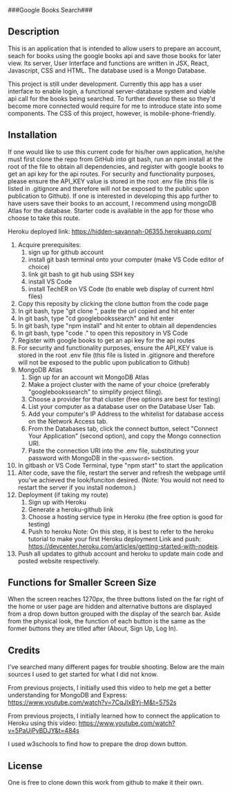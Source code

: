 ###Google Books Search###


## Description

This is an application that is intended to allow users to prepare an account, seach for books using the google books api and save those books for later view. Its server, User Interface and functions are written in JSX, React, Javascript, CSS and HTML. The database used is a Mongo Database.

This project is still under development. Currently this app has a user interface to enable login, a functional server-database system and viable api call for the books being searched. To further develop these so they'd become more connected would require for me to introduce state into some components. The CSS of this project, however, is mobile-phone-friendly.

## Installation

If one would like to use this current code for his/her own application, he/she must first clone the repo from GitHub into git bash, run an npm install at the root of the file to obtain all dependencies, and register with google books to get an api key for the api routes. For security and functionality purposes, please ensure the API_KEY value is stored in the root .env file (this file is listed in .gitignore and therefore will not be exposed to the public upon publication to Github). If one is interested in developing this app further to have users save their books to an account, I recommend using mongoDB Atlas for the database. Starter code is available in the app for those who choose to take this route.

Heroku deployed link: https://hidden-savannah-06355.herokuapp.com/

1. Acquire prerequisites:
    1. sign up for github account
    2. install git bash terminal onto your computer (make VS Code editor of choice)
    3. link git bash to git hub using SSH key
    4. install VS Code
    5. install TechER on VS Code (to enable web display of current html files)
2. Copy this reposity by clicking the clone button from the code page
3. In git bash, type "git clone ", paste the url copied and hit enter
4. In git bash, type "cd googlebookssearch" and hit enter
5. In git bash, type "npm install" and hit enter to obtain all dependencies
6. In git bash, type "code ." to open this repository in VS Code
7. Register with google books to get an api key for the api routes
8. For security and functionality purposes, ensure the API_KEY value is stored in the root .env file (this file is listed in .gitignore and therefore will not be exposed to the public upon publication to Github)
9. MongoDB Atlas
    1. Sign up for an account wit MongoDB Atlas
    2. Make a project cluster with the name of your choice (preferably "googlebookssearch" to simplify project filing).
    3. Choose a provider for that cluster (free options are best for testing)
    4. List your computer as a database user on the Database User Tab.
    5. Add your computer's IP Address to the whitelist for database access on the Network Access tab.
    6. From the Databases tab, click the connect button, select "Connect Your Application" (second option), and copy the Mongo connection URI.
    7. Paste the connection URI into the .env file, substituting your password with MongoDB in the `<password>` section.
10. In gitbash or VS Code Terminal, type "npm start" to start the application
11. Alter code, save the file, restart the server and refresh the webpage until you've achieved the look/funciton desired. (Note: You would not need to restart the server if you install nodemon.)
12. Deployment (if taking my route)
    1. Sign up with Heroku
    2. Generate a heroku-github link
    3. Choose a hosting service type in Heroku (the free option is good for testing)
    4. Push to heroku
    Note: On this step, it is best to refer to the heroku tutorial to make your first Heroku deployment Link and push: https://devcenter.heroku.com/articles/getting-started-with-nodejs.
13. Push all updates to github account and heroku to update main code and posted website respectively.

## Functions for Smaller Screen Size
When the screen reaches 1270px, the three buttons listed on the far right of the home or user page are hidden and alternative buttons are displayed from a drop down button grouped with the display of the search bar. Aside from the physical look, the function of each button is the same as the former buttons they are titled after (About, Sign Up, Log In).
## Credits

I've searched many different pages for trouble shooting. Below are the main sources I used to get started for what I did not know.

From previous projects, I initially used this video to help me get a better understanding for MongoDB and Express:
https://www.youtube.com/watch?v=7CqJlxBYj-M&t=5752s

From previous projects, I initially learned how to connect the application to Heroku using this video:
https://www.youtube.com/watch?v=5PaUiPyBDJY&t=484s

I used w3schools to find how to prepare the drop down button.
## License

One is free to clone down this work from github to make it their own.